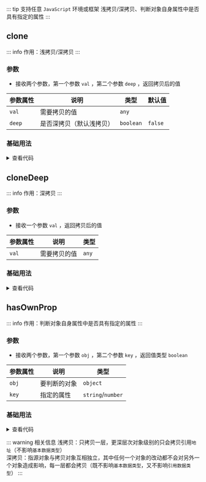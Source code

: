 <script setup>
import { useAddNumInOutlineLabel } from '../../.vitepress/utils/createElement.ts'
useAddNumInOutlineLabel(3)

import clone from './clone.vue'
import cloneDeep from './cloneDeep.vue'
import hasOwnProp from './hasOwnProp.vue'
</script>

<!-- # 浅拷贝/深拷贝、判断对象自身属性中是否具有指定的属性 -->

::: tip 支持任意 `JavaScript` 环境或框架
浅拷贝/深拷贝、判断对象自身属性中是否具有指定的属性
:::

<!-- <description-popover :num="3" :tagNameList="['浏览器','Node']" /> -->

## clone

::: info 作用：浅拷贝/深拷贝
:::

<!-- <description :isShowIcon="false" description="浅拷贝/深拷贝" /> -->

### 参数

- 接收两个参数，第一个参数 `val` ，第二个参数 `deep` ，返回拷贝后的值

| **参数属性** | **说明**                 | **类型**  | **默认值** |
| ------------ | ------------------------ | --------- | ---------- |
| `val`        | 需要拷贝的值             | `any`     |            |
| `deep`       | 是否深拷贝（默认浅拷贝） | `boolean` | `false`    |

### 基础用法

<clone />

<details>

<summary>查看代码</summary>

<<< @/utils/clone/clone.vue

</details>

## cloneDeep

::: info 作用：深拷贝
:::

<!-- <description :isShowIcon="false" description="深拷贝" /> -->

### 参数

- 接收一个参数 `val` ，返回拷贝后的值

| **参数属性** | **说明**     | **类型** |
| ------------ | ------------ | -------- |
| `val`        | 需要拷贝的值 | `any`    |

### 基础用法

<cloneDeep />

<details>

<summary>查看代码</summary>

<<< @/utils/clone/cloneDeep.vue

</details>

## hasOwnProp

::: info 作用：判断对象自身属性中是否具有指定的属性
:::

<!-- <description :isShowIcon="false" description="判断对象自身属性中是否具有指定的属性" /> -->

### 参数

- 接收两个参数，第一个参数 `obj` ，第二个参数 `key` ，返回值类型 `boolean`

| **参数属性** | **说明**     | **类型**          |
| ------------ | ------------ | ----------------- |
| `obj`        | 要判断的对象 | `object`          |
| `key`        | 指定的属性   | `string`/`number` |

### 基础用法

<hasOwnProp />

<details>

<summary>查看代码</summary>

<<< @/utils/clone/hasOwnProp.vue

</details>

::: warning 相关信息
浅拷贝：只拷贝一层，更深层次对象级别的只会拷贝引用`地址`（不影响`基本数据类型`）  
深拷贝：指源对象与拷贝对象互相独立，其中任何一个对象的改动都不会对另外一个对象造成影响，每一层都会拷贝（既不影响`基本数据类型`，又不影响`引用数据类型`）
:::
